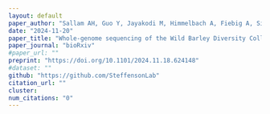```yaml
---
layout: default
paper_author: "Sallam AH, Guo Y, Jayakodi M, Himmelbach A, Fiebig A, Simmons J, et al."
date: "2024-11-20"
paper_title: "Whole-genome sequencing of the Wild Barley Diversity Collection: a resource for identifying and exploiting genetic variation for cultivated barley improvement"
paper_journal: "bioRxiv"
#paper_url: ""
preprint: "https://doi.org/10.1101/2024.11.18.624148"
#dataset: ""
github: "https://github.com/SteffensonLab"
citation_url: ""
cluster:
num_citations: "0"
---
```





